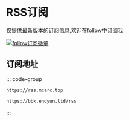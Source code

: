 # RSS订阅

仅提供最新版本的订阅信息,欢迎在[follow](https://app.follow.is/share/feeds/150390571174531072)中订阅我

[![follow订阅徽章](https://badge.follow.is/feed/150390571174531072?color=FF5C00&labelColor=black&style=flat-square)](https://app.follow.is/share/feeds/150390571174531072)

## 订阅地址

::: code-group

```bash [主域名]
https://rss.mcarc.top
```

```bash [备用域名]
https://bbk.endyun.ltd/rss
```

:::
